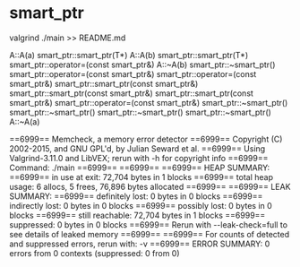 # smart_ptr
valgrind ./main >> README.md 

A::A(a)
smart_ptr::smart_ptr(T*)
A::A(b)
smart_ptr::smart_ptr(T*)
smart_ptr::operator=(const smart_ptr&)
A::~A(b)
smart_ptr::~smart_ptr()
smart_ptr::operator=(const smart_ptr&)
smart_ptr::operator=(const smart_ptr&)
smart_ptr::smart_ptr(const smart_ptr&)
smart_ptr::smart_ptr(const smart_ptr&)
smart_ptr::smart_ptr(const smart_ptr&)
smart_ptr::operator=(const smart_ptr&)
smart_ptr::~smart_ptr()
smart_ptr::~smart_ptr()
smart_ptr::~smart_ptr()
smart_ptr::~smart_ptr()
A::~A(a)

==6999== Memcheck, a memory error detector
==6999== Copyright (C) 2002-2015, and GNU GPL'd, by Julian Seward et al.
==6999== Using Valgrind-3.11.0 and LibVEX; rerun with -h for copyright info
==6999== Command: ./main
==6999== 
==6999== 
==6999== HEAP SUMMARY:
==6999==     in use at exit: 72,704 bytes in 1 blocks
==6999==   total heap usage: 6 allocs, 5 frees, 76,896 bytes allocated
==6999== 
==6999== LEAK SUMMARY:
==6999==    definitely lost: 0 bytes in 0 blocks
==6999==    indirectly lost: 0 bytes in 0 blocks
==6999==      possibly lost: 0 bytes in 0 blocks
==6999==    still reachable: 72,704 bytes in 1 blocks
==6999==         suppressed: 0 bytes in 0 blocks
==6999== Rerun with --leak-check=full to see details of leaked memory
==6999== 
==6999== For counts of detected and suppressed errors, rerun with: -v
==6999== ERROR SUMMARY: 0 errors from 0 contexts (suppressed: 0 from 0)